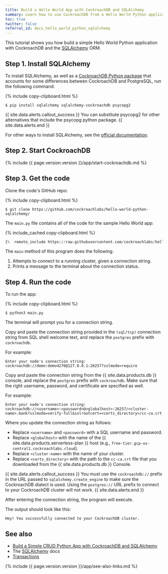 ```yaml
---
title: Build a Hello World App with CockroachDB and SQLAlchemy
summary: Learn how to use CockroachDB from a Hello World Python application with SQLAlchemy.
toc: true
twitter: false
referral_id: docs_hello_world_python_sqlalchemy
---
```


This tutorial shows you how build a simple Hello World Python application with CockroachDB and the [SQLAlchemy](https://docs.sqlalchemy.org/en/latest/) ORM.

## Step 1. Install SQLAlchemy

To install SQLAlchemy, as well as a [CockroachDB Python package](https://github.com/cockroachdb/sqlalchemy-cockroachdb) that accounts for some differences between CockroachDB and PostgreSQL, run the following command:

{%  include copy-clipboard.html %}
~~~ shell
$ pip install sqlalchemy sqlalchemy-cockroachdb psycopg2
~~~

{{ site.data.alerts.callout_success }}
You can substitute psycopg2 for other alternatives that include the psycopg python package.
{{ site.data.alerts.end }}

For other ways to install SQLAlchemy, see the [official documentation](http://docs.sqlalchemy.org/en/latest/intro.html#installation-guide).

## Step 2. Start CockroachDB

{%  include {{ page.version.version }}/app/start-cockroachdb.md %}

## Step 3. Get the code

Clone the code's GitHub repo:

{%  include copy-clipboard.html %}
~~~ shell
$ git clone https://github.com/cockroachlabs/hello-world-python-sqlalchemy/
~~~

The `main.py` file contains all of the code for the sample Hello World app:

{%  include_cached copy-clipboard.html %}
~~~ python
{%  remote_include https://raw.githubusercontent.com/cockroachlabs/hello-world-python-sqlalchemy/main/main.py %}
~~~

The `main` method of this program does the following:

1. Attempts to connect to a running cluster, given a connection string.
2. Prints a message to the terminal about the connection status.

## Step 4. Run the code

To run the app:

{%  include copy-clipboard.html %}
~~~ shell
$ python3 main.py
~~~

The terminal will prompt you for a connection string.

<section class="filter-content" markdown="1" data-scope="local">

Copy and paste the connection string provided in the `(sql/tcp)` connection string from SQL shell welcome text, and replace the `postgres` prefix with `cockroachdb`.

For example:

~~~
Enter your node's connection string:
cockroachdb://demo:demo4276@127.0.0.1:26257?sslmode=require
~~~

</section>

<section class="filter-content" markdown="1" data-scope="cockroachcloud">

Copy and paste the connection string from the {{  site.data.products.db  }} console, and replace the `postgres` prefix with `cockroachdb`. Make sure that the right username, password, and certificate are specified as well.

For example:

~~~
Enter your node's connection string:
cockroachdb://<username>:<password>@<globalhost>:26257/<cluster-name>.bank?sslmode=verify-full&sslrootcert=<certs_directory>/cc-ca.crt
~~~

Where you update the connection string as follows:

- Replace `<username>` and `<password>` with a SQL username and password.
- Replace `<globalhost>` with the name of the {{  site.data.products.serverless-plan  }} host (e.g., `free-tier.gcp-us-central1.cockroachlabs.cloud`).
- Replace `<cluster-name>` with the name of your cluster.
- Replace `<certs_directory>` with the path to the `cc-ca.crt` file that you downloaded from the {{  site.data.products.db  }} Console.

</section>

{{ site.data.alerts.callout_success }}
You must use the `cockroachdb://` prefix in the URL passed to `sqlalchemy.create_engine` to make sure the CockroachDB dialect is used. Using the `postgres://` URL prefix to connect to your CockroachDB cluster will not work.
{{ site.data.alerts.end }}

After entering the connection string, the program will execute.

The output should look like this:

~~~
Hey! You successfully connected to your CockroachDB cluster.
~~~


## See also

- [Build a Simple CRUD Python App with CockroachDB and SQLAlchemy](build-a-python-app-with-cockroachdb-sqlalchemy.html)
- The [SQLAlchemy](https://docs.sqlalchemy.org/en/latest/) docs
- [Transactions](transactions.html)

{%  include {{ page.version.version }}/app/see-also-links.md %}

<!-- Reference Links -->

[session.flush]: https://docs.sqlalchemy.org/en/latest/orm/session_api.html#sqlalchemy.orm.session.Session.flush
[session]: https://docs.sqlalchemy.org/en/latest/orm/session.html
